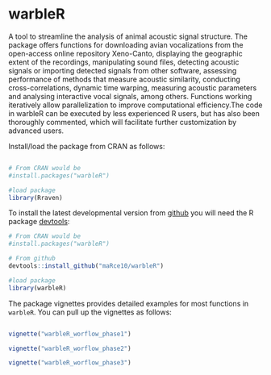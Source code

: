 # warbleR

A tool to streamline the analysis of animal acoustic signal structure. The package offers functions for downloading avian vocalizations from the open-access online repository Xeno-Canto, displaying the geographic extent of the recordings, manipulating sound files, detecting acoustic signals or importing detected signals from other software, assessing performance of methods that measure acoustic similarity, conducting cross-correlations, dynamic time warping, measuring acoustic parameters and analysing interactive vocal signals, among others. Functions working iteratively allow parallelization to improve computational efficiency.The code in warbleR can be executed by less experienced R users, but has also been thoroughly commented, which will facilitate further customization by advanced users.


Install/load the package from CRAN as follows:

```r

# From CRAN would be
#install.packages("warbleR")

#load package
library(Rraven)

```

To install the latest developmental version from [github](http://github.com/) you will need the R package [devtools](https://cran.r-project.org/package=devtools):

```r
# From CRAN would be
#install.packages("warbleR")

# From github
devtools::install_github("maRce10/warbleR")

#load package
library(warbleR)

```

The package vignettes provides detailed examples for most functions in `warbleR`. You can pull up the vignettes as follows:

```r

vignette("warbleR_worflow_phase1")

vignette("warbleR_worflow_phase2")

vignette("warbleR_worflow_phase3")

```